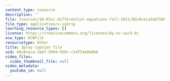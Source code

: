 ```yaml
---
content_type: resource
description: ''
file: /courses/18-03sc-differential-equations-fall-2011/8dc8ceca3a675894920cc54f54e8e0b9_e3FfmXtkppM.vtt
file_type: application/x-subrip
learning_resource_types: []
license: https://creativecommons.org/licenses/by-nc-sa/4.0/
ocw_type: OCWFile
resourcetype: Other
title: 3play caption file
uid: 8dc8ceca-3a67-5894-920c-c54f54e8e0b9
video_files:
  video_thumbnail_file: null
video_metadata:
  youtube_id: null
---
```

